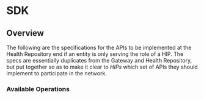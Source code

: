 # SDK

## Overview

The following are the specifications for the APIs to be implemented at the Health Repository end if an entity is only serving the role of a HIP. The specs are essentially duplicates from the Gateway and Health Repository, but put together so as to make it clear to *HIPs* which set of APIs they should implement to participate in the network. 


### Available Operations

